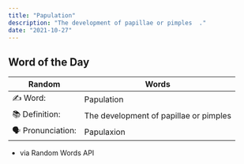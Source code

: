 ```yaml
---
title: "Papulation"
description: "The development of papillae or pimples  ."
date: "2021-10-27"
---
```


## Word of the Day

| Random           | Words                                  |
| ---------------- | -------------------------------------- |
| ✍️ Word:         | Papulation                             |
| 📚 Definition:   | The development of papillae or pimples |
| 🗣 Pronunciation: | Papulaxion                             |

- via Random Words API
